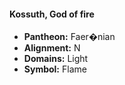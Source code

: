 #### Kossuth, God of fire
- **Pantheon:** Faer�nian
- **Alignment:** N
- **Domains:** Light
- **Symbol:** Flame